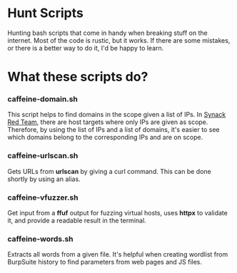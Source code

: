 # Hunt Scripts

Hunting bash scripts that come in handy when breaking stuff on the internet. Most of the code is rustic, but it works. If there are some mistakes, or there is a better way to do it, I'd be happy to learn.

# What these scripts do?

### caffeine-domain.sh

This script helps to find domains in the scope given a list of IPs. In [Synack Red Team](https://www.synack.com/red-team/), there are host targets where only IPs are given as scope. Therefore, by using the list of IPs and a list of domains, it's easier to see which domains belong to the corresponding IPs and are on scope.

### caffeine-urlscan.sh

Gets URLs from **urlscan** by giving a curl command. This can be done shortly by using an alias. 

### caffeine-vfuzzer.sh

Get input from a **ffuf** output for fuzzing virtual hosts, uses **httpx** to validate it, and provide a readable result in the terminal. 

### caffeine-words.sh

Extracts all words from a given file. It's helpful when creating wordlist from BurpSuite history to find parameters from web pages and JS files.
